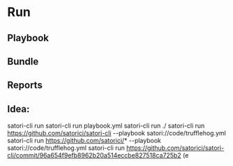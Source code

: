 # Run

## Playbook

## Bundle

## Reports

## Idea:

satori-cli run
satori-cli run playbook.yml
satori-cli run ./
satori-cli run https://github.com/satorici/satori-cli --playbook satori://code/trufflehog.yml
satori-cli run https://github.com/satorici/* --playbook satori://code/trufflehog.yml
satori-cli run https://github.com/satorici/satori-cli/commit/96a654f9efb8962b20a514eccbe827518ca725b2 (e
